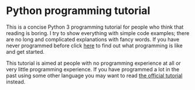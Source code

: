 # Python programming tutorial

This is a concise Python 3 programming tutorial for people who think
that reading is boring. I try to show everything with simple code
examples; there are no long and complicated explanations with fancy
words. If you have never programmed before click
[here](basics/what-is-programming.md) to find out what programming is
like and get started.

This tutorial is aimed at people with no programming experience at all
or very little programming experience. If you have programmed a lot in
the past using some other language you may want to read [the official
tutorial](https://docs.python.org/3/tutorial/) instead.
